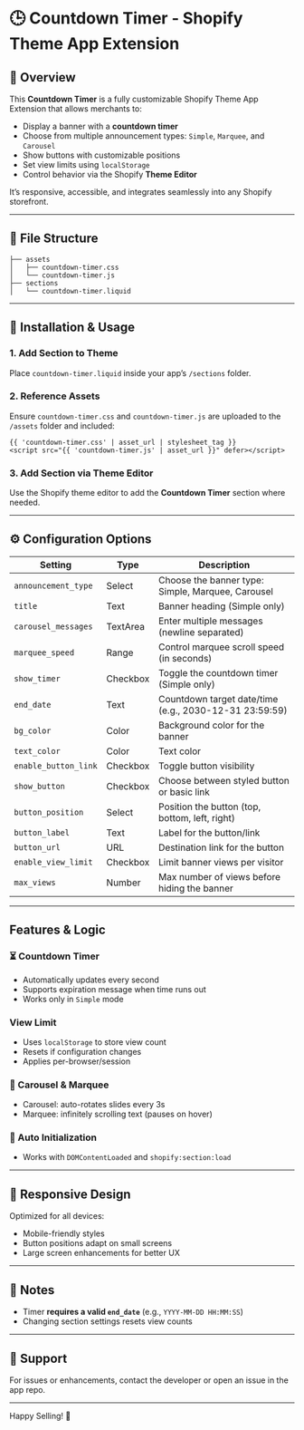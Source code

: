 # 🕒 Countdown Timer - Shopify Theme App Extension

## 📖 Overview

This **Countdown Timer** is a fully customizable Shopify Theme App Extension that allows merchants to:

* Display a banner with a **countdown timer**
* Choose from multiple announcement types: `Simple`, `Marquee`, and `Carousel`
* Show buttons with customizable positions
* Set view limits using `localStorage`
* Control behavior via the Shopify **Theme Editor**

It’s responsive, accessible, and integrates seamlessly into any Shopify storefront.

---

## 📂 File Structure

```
├── assets
│   ├── countdown-timer.css
│   └── countdown-timer.js
├── sections
│   └── countdown-timer.liquid
```

---

## 🚀 Installation & Usage

### 1. Add Section to Theme

Place `countdown-timer.liquid` inside your app’s `/sections` folder.

### 2. Reference Assets

Ensure `countdown-timer.css` and `countdown-timer.js` are uploaded to the `/assets` folder and included:

```liquid
{{ 'countdown-timer.css' | asset_url | stylesheet_tag }}
<script src="{{ 'countdown-timer.js' | asset_url }}" defer></script>
```

### 3. Add Section via Theme Editor

Use the Shopify theme editor to add the **Countdown Timer** section where needed.

---

## ⚙️ Configuration Options

| Setting              | Type     | Description                                            |
| -------------------- | -------- | ------------------------------------------------------ |
| `announcement_type`  | Select   | Choose the banner type: Simple, Marquee, Carousel      |
| `title`              | Text     | Banner heading (Simple only)                           |
| `carousel_messages`  | TextArea | Enter multiple messages (newline separated)            |
| `marquee_speed`      | Range    | Control marquee scroll speed (in seconds)              |
| `show_timer`         | Checkbox | Toggle the countdown timer (Simple only)               |
| `end_date`           | Text     | Countdown target date/time (e.g., 2030-12-31 23:59:59) |
| `bg_color`           | Color    | Background color for the banner                        |
| `text_color`         | Color    | Text color                                             |
| `enable_button_link` | Checkbox | Toggle button visibility                               |
| `show_button`        | Checkbox | Choose between styled button or basic link             |
| `button_position`    | Select   | Position the button (top, bottom, left, right)         |
| `button_label`       | Text     | Label for the button/link                              |
| `button_url`         | URL      | Destination link for the button                        |
| `enable_view_limit`  | Checkbox | Limit banner views per visitor                         |
| `max_views`          | Number   | Max number of views before hiding the banner           |

---

##  Features & Logic

### ⏳ Countdown Timer

* Automatically updates every second
* Supports expiration message when time runs out
* Works only in `Simple` mode

###  View Limit

* Uses `localStorage` to store view count
* Resets if configuration changes
* Applies per-browser/session

### 🧾 Carousel & Marquee

* Carousel: auto-rotates slides every 3s
* Marquee: infinitely scrolling text (pauses on hover)

### 🔁 Auto Initialization

* Works with `DOMContentLoaded` and `shopify:section:load`

---

## 📱 Responsive Design

Optimized for all devices:

* Mobile-friendly styles
* Button positions adapt on small screens
* Large screen enhancements for better UX

---

## 🛑 Notes

* Timer **requires a valid `end_date`** (e.g., `YYYY-MM-DD HH:MM:SS`)
* Changing section settings resets view counts

---



## 🙋 Support

For issues or enhancements, contact the developer or open an issue in the app repo.

---

Happy Selling! 🚀
